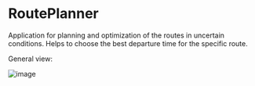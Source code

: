 # RoutePlanner
Application for planning and optimization of the routes in uncertain conditions. Helps to choose the best departure time for the specific route.

General view:

![image](https://user-images.githubusercontent.com/59960044/174454429-ab2df801-bd87-4435-9d64-1409889f8a69.png)
